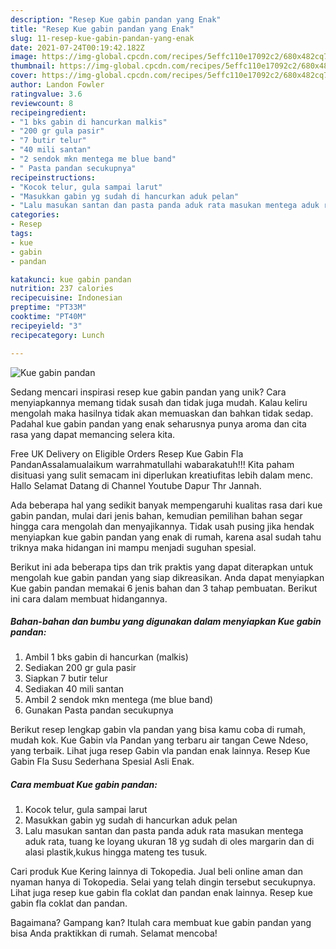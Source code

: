 ```yaml
---
description: "Resep Kue gabin pandan yang Enak"
title: "Resep Kue gabin pandan yang Enak"
slug: 11-resep-kue-gabin-pandan-yang-enak
date: 2021-07-24T00:19:42.182Z
image: https://img-global.cpcdn.com/recipes/5effc110e17092c2/680x482cq70/kue-gabin-pandan-foto-resep-utama.jpg
thumbnail: https://img-global.cpcdn.com/recipes/5effc110e17092c2/680x482cq70/kue-gabin-pandan-foto-resep-utama.jpg
cover: https://img-global.cpcdn.com/recipes/5effc110e17092c2/680x482cq70/kue-gabin-pandan-foto-resep-utama.jpg
author: Landon Fowler
ratingvalue: 3.6
reviewcount: 8
recipeingredient:
- "1 bks gabin di hancurkan malkis"
- "200 gr gula pasir"
- "7 butir telur"
- "40 mili santan"
- "2 sendok mkn mentega me blue band"
- " Pasta pandan secukupnya"
recipeinstructions:
- "Kocok telur, gula sampai larut"
- "Masukkan gabin yg sudah di hancurkan aduk pelan"
- "Lalu masukan santan dan pasta panda aduk rata masukan mentega aduk rata, tuang ke loyang ukuran 18 yg sudah di oles margarin dan di alasi plastik,kukus hingga mateng tes tusuk."
categories:
- Resep
tags:
- kue
- gabin
- pandan

katakunci: kue gabin pandan 
nutrition: 237 calories
recipecuisine: Indonesian
preptime: "PT33M"
cooktime: "PT40M"
recipeyield: "3"
recipecategory: Lunch

---
```



![Kue gabin pandan](https://img-global.cpcdn.com/recipes/5effc110e17092c2/680x482cq70/kue-gabin-pandan-foto-resep-utama.jpg)

Sedang mencari inspirasi resep kue gabin pandan yang unik? Cara menyiapkannya memang tidak susah dan tidak juga mudah. Kalau keliru mengolah maka hasilnya tidak akan memuaskan dan bahkan tidak sedap. Padahal kue gabin pandan yang enak seharusnya punya aroma dan cita rasa yang dapat memancing selera kita.

Free UK Delivery on Eligible Orders Resep Kue Gabin Fla PandanAssalamualaikum warrahmatullahi wabarakatuh!!! Kita paham disituasi yang sulit semacam ini diperlukan kreatiufitas lebih dalam menc. Hallo Selamat Datang di Channel Youtube Dapur Thr Jannah.

Ada beberapa hal yang sedikit banyak mempengaruhi kualitas rasa dari kue gabin pandan, mulai dari jenis bahan, kemudian pemilihan bahan segar hingga cara mengolah dan menyajikannya. Tidak usah pusing jika hendak menyiapkan kue gabin pandan yang enak di rumah, karena asal sudah tahu triknya maka hidangan ini mampu menjadi suguhan spesial.


Berikut ini ada beberapa tips dan trik praktis yang dapat diterapkan untuk mengolah kue gabin pandan yang siap dikreasikan. Anda dapat menyiapkan Kue gabin pandan memakai 6 jenis bahan dan 3 tahap pembuatan. Berikut ini cara dalam membuat hidangannya.

<!--inarticleads1-->

##### Bahan-bahan dan bumbu yang digunakan dalam menyiapkan Kue gabin pandan:

1. Ambil 1 bks gabin di hancurkan (malkis)
1. Sediakan 200 gr gula pasir
1. Siapkan 7 butir telur
1. Sediakan 40 mili santan
1. Ambil 2 sendok mkn mentega (me blue band)
1. Gunakan  Pasta pandan secukupnya


Berikut resep lengkap gabin vla pandan yang bisa kamu coba di rumah, mudah kok. Kue Gabin vla Pandan yang terbaru air tangan Cewe Ndeso, yang terbaik. Lihat juga resep Gabin vla pandan enak lainnya. Resep Kue Gabin Fla Susu Sederhana Spesial Asli Enak. 

<!--inarticleads2-->

##### Cara membuat Kue gabin pandan:

1. Kocok telur, gula sampai larut
1. Masukkan gabin yg sudah di hancurkan aduk pelan
1. Lalu masukan santan dan pasta panda aduk rata masukan mentega aduk rata, tuang ke loyang ukuran 18 yg sudah di oles margarin dan di alasi plastik,kukus hingga mateng tes tusuk.


Cari produk Kue Kering lainnya di Tokopedia. Jual beli online aman dan nyaman hanya di Tokopedia. Selai yang telah dingin tersebut secukupnya. Lihat juga resep kue gabin fla coklat dan pandan enak lainnya. Resep kue gabin fla coklat dan pandan. 

Bagaimana? Gampang kan? Itulah cara membuat kue gabin pandan yang bisa Anda praktikkan di rumah. Selamat mencoba!
